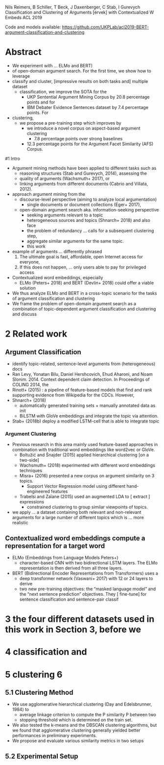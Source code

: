 Nils Reimers, B Schiller, T Beck, J Daxenberger, C Stab, I Gurevych
Classification and Clustering of Arguments [érvek] with Contextualized W Embeds
ACL 2019

Code and models available:
https://github.com/UKPLab/acl2019-BERT-argument-classification-and-clustering

# Abstract

* We experiment with ... ELMo and BERT) 
* of open-domain argument search. For the first time, we show how to leverage
* classify and cluster, [impressive results on both tasks and] multiple dataset
  * classification, we improve the SOTA for the 
    * UKP Sentential Argument Mining Corpus by 20.8 percentage points and for
    * IBM Debater Evidence Sentences dataset by 7.4 percentage points.  For
* clustering, 
  * we propose a pre-training step which improves by 
    * we introduce a novel corpus on aspect-based argument clustering
      * 7.8 percentage points over strong baselines
    * 12.3 percentage points for the Argument Facet Similarity (AFS) Corpus. 

#1 Intro

* Argument mining methods have been applied to different tasks such as
  * reasoning structures (Stab and Gurevych, 2014), assessing the 
  * quality of arguments (Wachsmuth+ 2017), or 
  * linking arguments from different documents (Cabrio and Villata, 2012).
* approach argument mining from the
  * discourse-level perspective (aiming to analyze local argumentation)
    * single documents or document collections (Eger+ 2017),
  * open-domain argument search aka. information-seeking perspective 
    * seeking arguments relevant to a topic
    * heterogeneous sources and topics (Shnarch+ 2018) and also face 
    * the problem of redundancy ...  calls for a subsequent clustering step,
    * aggregate similar arguments for the same topic. 
    * this work
* example of arguments ...  differently phrased
  1. The ultimate goal is fast, affordable, open Internet access for everyone, 
  2. If this does not happen, ... only users able to pay for privileged access
* Contextualized word embeddings, especially 
  * ELMo (Peters+ 2018) and BERT (Devlin+ 2018) could offer a viable solution 
* We thus analyze ELMo and BERT in a cross-topic scenario for the tasks of
  argument classification and clustering 
* We frame the problem of open-domain argument search as a combination of
  topic-dependent argument classification and clustering and discuss 

# 2 Related work

## Argument Classification

* identify topic-related, sentence-level arguments from (heterogeneous) docs 
* Ran Levy, Yonatan Bilu, Daniel Hershcovich, Ehud Aharoni, and Noam Slonim.
  2014. Context dependent claim detection. In Proceedings of COLING 2014, the
* Rinott+ (2015) : a pipeline of feature-based models that 
  find and rank supporting evidence from Wikipedia for the CDCs. However,
* Shnarch+ (2018)
  * automatically generated training sets + manually annotated data as init
  * BiLSTM with GloVe embeddings and integrate the topic via attention. 
* Stab+ (2018b) deploy a modified LSTM-cell that is able to integrate topic

### Argument Clustering 

* Previous research in this area mainly used feature-based approaches in
  combination with traditional word embeddings like word2vec or GloVe. 
  * Boltužić and Šnajder (2015) applied hierarchical clustering [on a two-side]
  * Wachsmuth+ (2018) experimented with different word embeddings techniques
  * Misra+ (2016) presented a new corpus on argument similarity on 3 topics.
    * Support Vector Regression model using different hand-engineered features
  * Trabelsi and Zaı̈ane (2015) used an augmented LDA to [ extract ] expressions
    * constrained clustering to group similar viewpoints of topics.  
* we apply ... a dataset containing both relevant and non-relevant arguments
  for a large number of different topics which is ... more realistic

## Contextualized word embeddings compute a representation for a target word

* ELMo (Embeddings from Language Models Peters+)
  * character-based CNN with two bidirectional LSTM layers. The ELMo
    representation is then derived from all three layers.  
* BERT (Bidirectional Encoder Representations from Transformers) uses a 
  * deep transformer network (Vaswani+ 2017) with 12 or 24 layers to derive
  * two new pre-training objectives: 
    the “masked language model” and the “next sentence prediction” objectives.
    They [ fine-tune] for sentence classification and sentence-pair classif

# 3 the four different datasets used in this work in Section 3, before we

# 4 classification and 

# 5 clustering 6

## 5.1 Clustering Method

* We use agglomerative hierarchical clustering (Day and Edelsbrunner, 1984) to
  * average linkage criterion to compute the P similarity P between two
  * stopping threshold which is determined on the train set.
* We also tested the k-means and the DBSCAN clustering algorithms, but we found
  that agglomerative clustering generally yielded better performances in
  preliminary experiments.
* We propose and evaluate various similarity metrics in two setups

## 5.2 Experimental Setup
